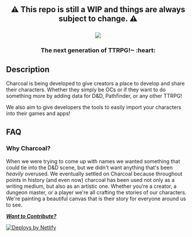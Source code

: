<h2 align="center">
  ⚠️ This repo is still a WIP and things are always subject to change. ⚠️
  <br>
  <br>
  <div>
    <a href="https://charcoal.gg">
      <img src="https://raw.githubusercontent.com/ribbon-studios/logos/main/charcoal/logo.png?sanitize=true">
    </a>
  </div>
</h2>

<h3 align="center">
  The next generation of TTRPG!~ :heart:
</h3>

## Description

Charcoal is being developed to give creators a place to develop and share their characters.
Whether they simply be OCs or if they want to do something more by adding data for D&D, Pathfinder, or any other TTRPG!

We also aim to give developers the tools to easily import your characters into their games and apps!

## FAQ

### Why Charcoal?

When we were trying to come up with names we wanted something that could tie into the D&D scene, but we didn't want anything that's been _heavily_ overused. We eventually settled on Charcoal because throughout points in history (and even now) charcoal has been used not only as a writing medium, but also as an artistic one. Whether you're a creator, a dungeon master, or a player we're all crafting the stories of our characters. We're painting a beautiful canvas that is their story for everyone around us to see.

[_**Want to Contribute?**_](/CONTRIBUTING.md)

[![Deploys by Netlify][netlify-image]][netlify-url]

[netlify-image]: https://www.netlify.com/v3/img/components/netlify-color-accent.svg
[netlify-url]: https://www.netlify.com
